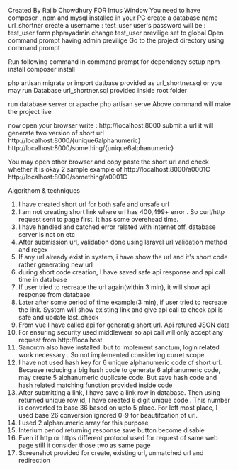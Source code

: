 Created By Rajib Chowdhury
FOR Intus Window
You need to have composer , npm and mysql installed in your PC
create a database name url_shortner
create a  username : test_user
user's password will be : test_user 
form phpmyadmin change test_user previlige set to global
Open command prompt having admin previlige
Go to the project directory using command prompt 

Run following command in command prompt for dependency setup
npm install
composer install

php artisan migrate
      or
import datbase provided as url_shortner.sql or you may run 
Database url_shortner.sql provided inside root folder

run database server or apache 
php artisan serve 
Above command will make the project live

now open your browser write : http://localhost:8000
submit a url 
it will generate two version of short url
http://localhost:8000/{unique6alphanumeric}
http://localhost:8000/something/{unique6alphanumeric}


You may open other browser and copy paste the short url and check  whether it is okay
2 sample example of 
http://localhost:8000/a0001C 
http://localhost:8000/something/a0001C


Algorithom & techniques
1. I have created short url for both safe and unsafe url
2. I am not creating short link where url has 400,499+ error . So curl/http request sent to page first. It has some overehead time.
3. I have handled and catched error related with internet off, database server is not on etc
3. After submission url, validation done using laravel url validation method and regex 
4. If any url already exist in system, i have show the url and it's short code rather generating new url
5. during short code creation, I have saved safe api response and api call time in database 
6. If user tried to recreate the url again(within 3 min), it will show api response from database
7. Later after some period of time example(3  min), if user tried to recreate the link. System will show 
existing link and give api call to check api is safe and update last_check   
8. From vue I have called api for generatig short url. Api retured JSON data
9. For ensuring security used middlewear so api call will only accept any request from http://localhost
10. Sancutm also have installed. but to implement sanctum, login related work  necessary . So not  implemented  considering curret scope.
11. I have not used hash key for 6 unique alphanumeric code of short url. 
Because reducing a big hash code to generate 6 alphanumeric code, may create 5 alphanumeric duplicate code. But save hash code 
and hash related matching function provided inside code
12. After submitting a link, I have save a link row in database. Then using returned unique row id, I have created 6 digit unique code . 
This number is converted to base 36 based on upto 5 place. For left most place, I used base 26 conversion ignored 0-9 for beautifcation of url.
13. I used 2 alphanumeric array for this purpose  
14. Interium period returning response save button become disable
15. Even if http  or https different protocol used for request of same web page still it consider those two as same page
16. Screenshot provided for create,  existing url, unmatched url and redirection